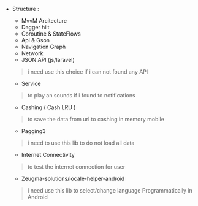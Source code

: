 * Structure :

  - MvvM Arcitecture
  - Dagger hilt
  - Coroutine & StateFlows
  - Api & Gson
  - Navigation Graph
  - Network
  - JSON API (js/laravel)
   > i need use this choice if i can not found any API

  - Service
   > to play an sounds if i found
   > to notifications

  - Cashing ( Cash LRU )
   > to save the data from url to cashing in memory mobile

  - Pagging3
   > i need to use this lib to do not load all data

  - Internet Connectivity
   > to test the internet connection for user

  - Zeugma-solutions/locale-helper-android
   > i need use this lib to select/change language Programmatically in Android
